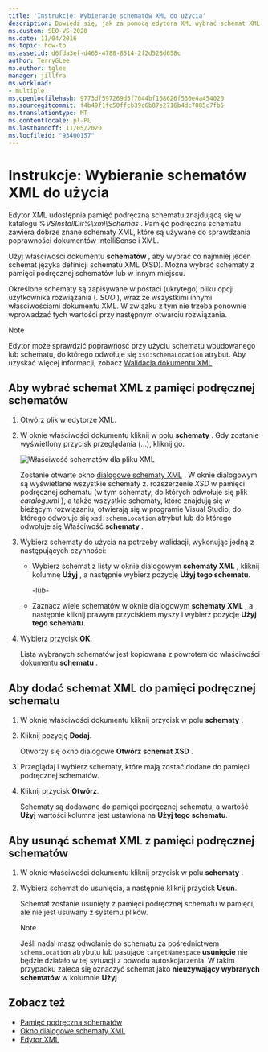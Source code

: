 ```yaml
---
title: 'Instrukcje: Wybieranie schematów XML do użycia'
description: Dowiedz się, jak za pomocą edytora XML wybrać schemat XML z pamięci podręcznej schematów, który zawiera dobrze znane schematy XML używane do sprawdzania poprawności dokumentów IntelliSense i XML.
ms.custom: SEO-VS-2020
ms.date: 11/04/2016
ms.topic: how-to
ms.assetid: d6fda3ef-d465-4788-8514-2f2d528d658c
author: TerryGLee
ms.author: tglee
manager: jillfra
ms.workload:
- multiple
ms.openlocfilehash: 9773df597269d5f7044bf168626f530e4a454020
ms.sourcegitcommit: f4b49f1fc50ffcb39c6b87e2716b4dc7085c7fb5
ms.translationtype: MT
ms.contentlocale: pl-PL
ms.lasthandoff: 11/05/2020
ms.locfileid: "93400157"
---
```

# <a name="how-to-select-the-xml-schemas-to-use"></a>Instrukcje: Wybieranie schematów XML do użycia

Edytor XML udostępnia pamięć podręczną schematu znajdującą się w katalogu *%VSInstallDir%\xml\Schemas* . Pamięć podręczna schematu zawiera dobrze znane schematy XML, które są używane do sprawdzania poprawności dokumentów IntelliSense i XML.

Użyj właściwości dokumentu **schematów** , aby wybrać co najmniej jeden schemat języka definicji schematu XML (XSD). Można wybrać schematy z pamięci podręcznej schematów lub w innym miejscu.

Określone schematy są zapisywane w postaci (ukrytego) pliku opcji użytkownika rozwiązania (. *SUO* ), wraz ze wszystkimi innymi właściwościami dokumentu XML. W związku z tym nie trzeba ponownie wprowadzać tych wartości przy następnym otwarciu rozwiązania.

> [!NOTE]
> Edytor może sprawdzić poprawność przy użyciu schematu wbudowanego lub schematu, do którego odwołuje się `xsd:schemaLocation` atrybut. Aby uzyskać więcej informacji, zobacz [Walidacja dokumentu XML](../xml-tools/xml-document-validation.md).

## <a name="to-select-an-xml-schema-from-the-schema-cache"></a>Aby wybrać schemat XML z pamięci podręcznej schematów

1. Otwórz plik w edytorze XML.

2. W oknie właściwości dokumentu kliknij w polu **schematy** . Gdy zostanie wyświetlony przycisk przeglądania (...), kliknij go.

   ![Właściwość schematów dla pliku XML](media/properties-schemas.png)

   Zostanie otwarte okno [dialogowe schematy XML](xml-schemas-dialog-box.md) . W oknie dialogowym są wyświetlane wszystkie schematy z. rozszerzenie *XSD* w pamięci podręcznej schematu (w tym schematy, do których odwołuje się plik *catalog.xml* ), a także wszystkie schematy, które znajdują się w bieżącym rozwiązaniu, otwierają się w programie Visual Studio, do którego odwołuje się `xsd:schemaLocation` atrybut lub do którego odwołuje się Właściwość **schematy** .

3. Wybierz schematy do użycia na potrzeby walidacji, wykonując jedną z następujących czynności:

   - Wybierz schemat z listy w oknie dialogowym **schematy XML** , kliknij kolumnę **Użyj** , a następnie wybierz pozycję **Użyj tego schematu**.

     -lub-

   - Zaznacz wiele schematów w oknie dialogowym **schematy XML** , a następnie kliknij prawym przyciskiem myszy i wybierz pozycję **Użyj tego schematu**.

4. Wybierz przycisk **OK**.

   Lista wybranych schematów jest kopiowana z powrotem do właściwości dokumentu **schematu** .

## <a name="to-add-an-xml-schema-to-the-schema-cache"></a>Aby dodać schemat XML do pamięci podręcznej schematu

1. W oknie właściwości dokumentu kliknij przycisk w polu **schematy** .

2. Kliknij pozycję **Dodaj**.

   Otworzy się okno dialogowe **Otwórz schemat XSD** .

3. Przeglądaj i wybierz schematy, które mają zostać dodane do pamięci podręcznej schematów.

4. Kliknij przycisk **Otwórz**.

   Schematy są dodawane do pamięci podręcznej schematu, a wartość **Użyj** wartości kolumna jest ustawiona na **Użyj tego schematu**.

## <a name="to-delete-an-xml-schema-from-the-schema-cache"></a>Aby usunąć schemat XML z pamięci podręcznej schematów

1. W oknie właściwości dokumentu kliknij przycisk w polu **schematy** .

2. Wybierz schemat do usunięcia, a następnie kliknij przycisk **Usuń**.

   Schemat zostanie usunięty z pamięci podręcznej schematu w pamięci, ale nie jest usuwany z systemu plików.

   > [!NOTE]
   > Jeśli nadal masz odwołanie do schematu za pośrednictwem `schemaLocation` atrybutu lub pasujące `targetNamespace` **usunięcie** nie będzie działało w tej sytuacji z powodu autoskojarzenia. W takim przypadku zaleca się oznaczyć schemat jako **nieużywający wybranych schematów** w kolumnie **Użyj** .

## <a name="see-also"></a>Zobacz też

- [Pamięć podręczna schematów](../xml-tools/schema-cache.md)
- [Okno dialogowe schematy XML](../xml-tools/xml-schemas-dialog-box.md)
- [Edytor XML](../xml-tools/xml-editor.md)
